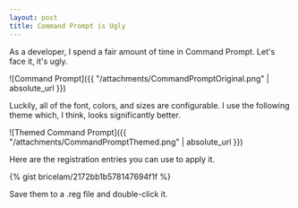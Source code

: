 ```yaml
---
layout: post
title: Command Prompt is Ugly
---
```


As a developer, I spend a fair amount of time in Command Prompt. Let's face it, it's ugly.

![Command Prompt]({{ "/attachments/CommandPromptOriginal.png" | absolute_url }})

Luckily, all of the font, colors, and sizes are configurable. I use the following theme which, I think, looks
significantly better.

![Themed Command Prompt]({{ "/attachments/CommandPromptThemed.png" | absolute_url }})

Here are the registration entries you can use to apply it.

{% gist bricelam/2172bb1b578147694f1f %}

Save them to a .reg file and double-click it.
